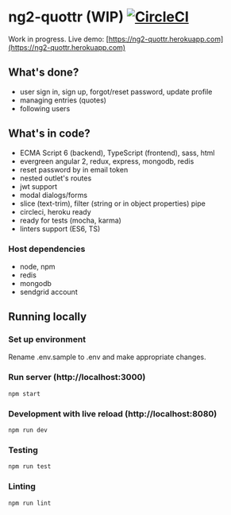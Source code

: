 # ng2-quottr (WIP) [![CircleCI](https://circleci.com/gh/rtbm/ng2-quottr.svg?style=svg)](https://circleci.com/gh/rtbm/ng2-quottr) 

Work in progress. Live demo: [https://ng2-quottr.herokuapp.com](https://ng2-quottr.herokuapp.com)

## What's done?
* user sign in, sign up, forgot/reset password, update profile
* managing entries (quotes)
* following users

## What's in code?
* ECMA Script 6 (backend), TypeScript (frontend), sass, html
* evergreen angular 2, redux, express, mongodb, redis
* reset password by in email token
* nested outlet's routes
* jwt support
* modal dialogs/forms
* slice (text-trim), filter (string or in object properties) pipe
* circleci, heroku ready
* ready for tests (mocha, karma)
* linters support (ES6, TS)

### Host dependencies
* node, npm
* redis
* mongodb
* sendgrid account

## Running locally

### Set up environment
Rename .env.sample to .env and make appropriate changes.

### Run server (http://localhost:3000)
```
npm start
```

### Development with live reload (http://localhost:8080)
 
```
npm run dev
```

### Testing
```
npm run test
```

### Linting
```
npm run lint
```
